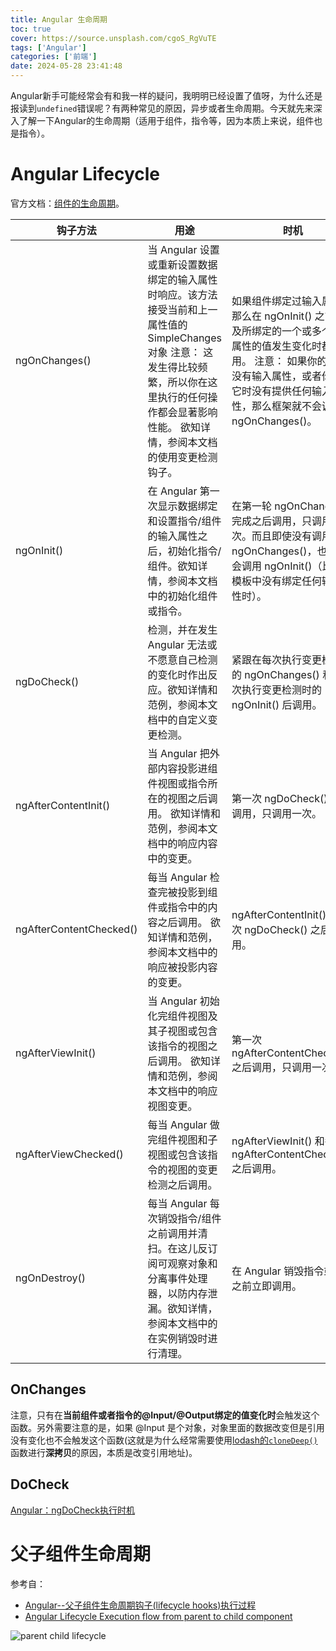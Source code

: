 ```yaml
---
title: Angular 生命周期
toc: true
cover: https://source.unsplash.com/cgoS_RgVuTE
tags: ['Angular']
categories: ['前端']
date: 2024-05-28 23:41:48
---
```


Angular新手可能经常会有和我一样的疑问，我明明已经设置了值呀，为什么还是报读到`undefined`错误呢？有两种常见的原因，异步或者生命周期。今天就先来深入了解一下Angular的生命周期（适用于组件，指令等，因为本质上来说，组件也是指令）。

<!-- more -->

# Angular Lifecycle

官方文档：[组件的生命周期](https://angular.cn/guide/lifecycle-hooks)。

| 钩子方法                | 用途                                                                                                                                                                                                             | 时机                                                                                                                                                                                                        |
| ----------------------- | ---------------------------------------------------------------------------------------------------------------------------------------------------------------------------------------------------------------- | ----------------------------------------------------------------------------------------------------------------------------------------------------------------------------------------------------------- |
| ngOnChanges()           | 当 Angular 设置或重新设置数据绑定的输入属性时响应。该方法接受当前和上一属性值的 SimpleChanges对象 注意： 这发生得比较频繁，所以你在这里执行的任何操作都会显著影响性能。 欲知详情，参阅本文档的使用变更检测钩子。 | 如果组件绑定过输入属性，那么在 ngOnInit() 之前以及所绑定的一个或多个输入属性的值发生变化时都会调用。 注意： 如果你的组件没有输入属性，或者你使用它时没有提供任何输入属性，那么框架就不会调用ngOnChanges()。 |
| ngOnInit()              | 在 Angular 第一次显示数据绑定和设置指令/组件的输入属性之后，初始化指令/组件。欲知详情，参阅本文档中的初始化组件或指令。                                                                                          | 在第一轮 ngOnChanges() 完成之后调用，只调用一次。而且即使没有调用过 ngOnChanges()，也仍然会调用 ngOnInit()（比如当模板中没有绑定任何输入属性时）。                                                          |
| ngDoCheck()             | 检测，并在发生 Angular 无法或不愿意自己检测的变化时作出反应。欲知详情和范例，参阅本文档中的自定义变更检测。                                                                                                      | 紧跟在每次执行变更检测时的 ngOnChanges() 和 首次执行变更检测时的 ngOnInit() 后调用。                                                                                                                        |
| ngAfterContentInit()    | 当 Angular 把外部内容投影进组件视图或指令所在的视图之后调用。 欲知详情和范例，参阅本文档中的响应内容中的变更。                                                                                                   | 第一次 ngDoCheck() 之后调用，只调用一次。                                                                                                                                                                   |
| ngAfterContentChecked() | 每当 Angular 检查完被投影到组件或指令中的内容之后调用。 欲知详情和范例，参阅本文档中的响应被投影内容的变更。                                                                                                     | ngAfterContentInit() 和每次 ngDoCheck() 之后调用。                                                                                                                                                          |
| ngAfterViewInit()       | 当 Angular 初始化完组件视图及其子视图或包含该指令的视图之后调用。 欲知详情和范例，参阅本文档中的响应视图变更。                                                                                                   | 第一次 ngAfterContentChecked() 之后调用，只调用一次。                                                                                                                                                       |
| ngAfterViewChecked()    | 每当 Angular 做完组件视图和子视图或包含该指令的视图的变更检测之后调用。                                                                                                                                          | ngAfterViewInit() 和每次 ngAfterContentChecked() 之后调用。                                                                                                                                                 |
| ngOnDestroy()           | 每当 Angular 每次销毁指令/组件之前调用并清扫。在这儿反订阅可观察对象和分离事件处理器，以防内存泄漏。欲知详情，参阅本文档中的在实例销毁时进行清理。                                                               | 在 Angular 销毁指令或组件之前立即调用。                                                                                                                                                                     |

## OnChanges
注意，只有在**当前组件或者指令的@Input/@Output绑定的值变化时**会触发这个函数。另外需要注意的是，如果 @Input 是个对象，对象里面的数据改变但是引用没有变化也不会触发这个函数(这就是为什么经常需要使用[lodash的`cloneDeep()`](https://www.lodashjs.com/docs/lodash.cloneDeep)函数进行**深拷贝**的原因，本质是改变引用地址)。

## DoCheck
[Angular：ngDoCheck执行时机](https://limeii.github.io/2019/06/angular-ngdocheck-onpush-strategy/)

# 父子组件生命周期

参考自：
- [Angular--父子组件生命周期钩子(lifecycle hooks)执行过程](https://www.cnblogs.com/sparkler/p/16864656.html)
- [Angular Lifecycle Execution flow from parent to child component](https://chauhansawatantra.medium.com/angular-lifecycle-execution-flow-from-parent-to-child-component-f6303c42478)

![parent child lifecycle](image.png)

